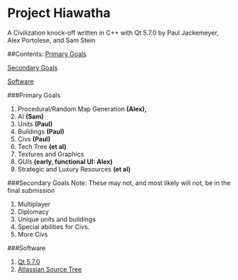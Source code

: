 # Project Hiawatha
A Civilization knock-off written in C++ with Qt 5.7.0 by Paul Jackemeyer, Alex Portolese, and Sam Stein

##Contents:
[Primary Goals](#primary-goals)

[Secondary Goals](#secondary-gaols)

[Software](#software)

###Primary Goals
1. Procedural/Random Map Generation <b>(Alex),</b>
2. AI <b>(Sam)</b>
3. Units <b>(Paul)</b>
4. Buildings <b>(Paul)</b>
5. Civs <b>(Paul)</b>
6. Tech Tree <b>(et al)</b>
7. Textures and Graphics
8. GUIs <b>(early, functional UI: Alex)</b>
9. Strategic and Luxury Resources <b>(et al)</b>

###Secondary Goals
Note: These may not, and most likely will not, be in the final submission

1. Multiplayer
2. Diplomacy
3. Unique units and buildings
4. Special abilities for Civs.
5. More Civs

###Software
1. [Qt 5.7.0](https://www.qt.io/download-open-source/)
2. [Atlassian Source Tree](https://www.sourcetreeapp.com)
